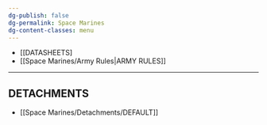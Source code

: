 ```yaml
---
dg-publish: false
dg-permalink: Space Marines
dg-content-classes: menu
---
```

- [[DATASHEETS]
- [[Space Marines/Army Rules|ARMY RULES]]

***

## DETACHMENTS

- [[Space Marines/Detachments/DEFAULT]]